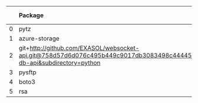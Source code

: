 <!-- markdown-link-check-disable -->

|    | Package                                                                                                                       | Version in 2.1.0     | Version in 2.2.0     | Status   |
|---:|:------------------------------------------------------------------------------------------------------------------------------|:---------------------|:---------------------|:---------|
|  0 | pytz                                                                                                                          | 2021.1               | 2021.1               |          |
|  1 | azure-storage                                                                                                                 | 0.36.0               | 0.36.0               |          |
|  2 | git+http://github.com/EXASOL/websocket-api.git@758d57d6d076c495b449c9017db3083498c44445#egg=exasol-db-api&subdirectory=python | No version specified | No version specified |          |
|  3 | pysftp                                                                                                                        | 0.2.9                | 0.2.9                |          |
|  4 | boto3                                                                                                                         | 1.17.96              | 1.17.96              |          |
|  5 | rsa                                                                                                                           | 4.5                  | 4.5                  |          |